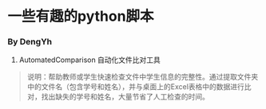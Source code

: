 <!--
 * @Author: DengYH
 * @Date: 2024-10-30 10:56:20
-->
# 一些有趣的python脚本
### By DengYh
1. AutomatedComparison  自动化文件比对工具
> 说明：帮助教师或学生快速检查文件中学生信息的完整性。通过提取文件夹中的文件名（包含学号和姓名），并与桌面上的Excel表格中的数据进行比对，找出缺失的学号和姓名，大量节省了人工检查的时间。

